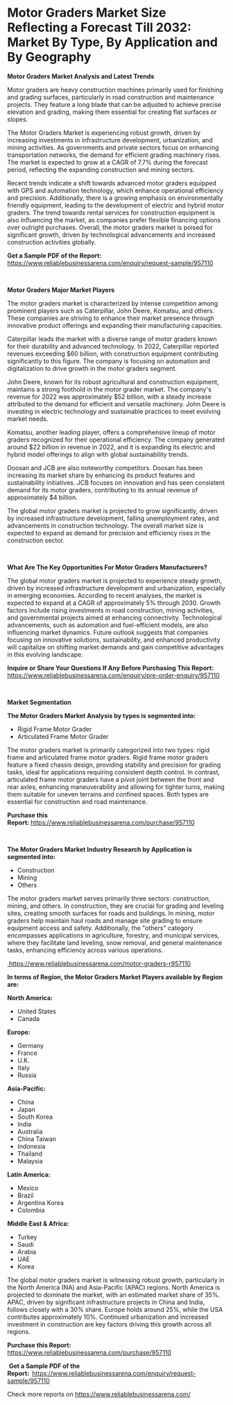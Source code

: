 <p><h1>Motor Graders Market Size Reflecting a Forecast Till 2032: Market By Type, By Application and By Geography</h1></p><p><strong>Motor Graders Market Analysis and Latest Trends</strong></p>
<p><p>Motor graders are heavy construction machines primarily used for finishing and grading surfaces, particularly in road construction and maintenance projects. They feature a long blade that can be adjusted to achieve precise elevation and grading, making them essential for creating flat surfaces or slopes.</p><p>The Motor Graders Market is experiencing robust growth, driven by increasing investments in infrastructure development, urbanization, and mining activities. As governments and private sectors focus on enhancing transportation networks, the demand for efficient grading machinery rises. The market is expected to grow at a CAGR of 7.7% during the forecast period, reflecting the expanding construction and mining sectors.</p><p>Recent trends indicate a shift towards advanced motor graders equipped with GPS and automation technology, which enhance operational efficiency and precision. Additionally, there is a growing emphasis on environmentally friendly equipment, leading to the development of electric and hybrid motor graders. The trend towards rental services for construction equipment is also influencing the market, as companies prefer flexible financing options over outright purchases. Overall, the motor graders market is poised for significant growth, driven by technological advancements and increased construction activities globally.</p></p>
<p><strong>Get a Sample PDF of the Report:&nbsp;</strong> <a href="https://www.reliablebusinessarena.com/enquiry/request-sample/957110?utm_campaign=2189&utm_medium=2&utm_source=Github&utm_content=ia&utm_term=08042025&utm_id=motor-graders">https://www.reliablebusinessarena.com/enquiry/request-sample/957110</a></p>
<p>&nbsp;</p>
<p><strong>Motor Graders Major Market Players</strong></p>
<p><p>The motor graders market is characterized by intense competition among prominent players such as Caterpillar, John Deere, Komatsu, and others. These companies are striving to enhance their market presence through innovative product offerings and expanding their manufacturing capacities.</p><p>Caterpillar leads the market with a diverse range of motor graders known for their durability and advanced technology. In 2022, Caterpillar reported revenues exceeding $60 billion, with construction equipment contributing significantly to this figure. The company is focusing on automation and digitalization to drive growth in the motor graders segment.</p><p>John Deere, known for its robust agricultural and construction equipment, maintains a strong foothold in the motor grader market. The company's revenue for 2022 was approximately $52 billion, with a steady increase attributed to the demand for efficient and versatile machinery. John Deere is investing in electric technology and sustainable practices to meet evolving market needs.</p><p>Komatsu, another leading player, offers a comprehensive lineup of motor graders recognized for their operational efficiency. The company generated around $22 billion in revenue in 2022, and it is expanding its electric and hybrid model offerings to align with global sustainability trends.</p><p>Doosan and JCB are also noteworthy competitors. Doosan has been increasing its market share by enhancing its product features and sustainability initiatives. JCB focuses on innovation and has seen consistent demand for its motor graders, contributing to its annual revenue of approximately $4 billion.</p><p>The global motor graders market is projected to grow significantly, driven by increased infrastructure development, falling unemployment rates, and advancements in construction technology. The overall market size is expected to expand as demand for precision and efficiency rises in the construction sector.</p></p>
<p>&nbsp;</p>
<p><strong>What Are The Key Opportunities For Motor Graders Manufacturers?</strong></p>
<p><p>The global motor graders market is projected to experience steady growth, driven by increased infrastructure development and urbanization, especially in emerging economies. According to recent analyses, the market is expected to expand at a CAGR of approximately 5% through 2030. Growth factors include rising investments in road construction, mining activities, and governmental projects aimed at enhancing connectivity. Technological advancements, such as automation and fuel-efficient models, are also influencing market dynamics. Future outlook suggests that companies focusing on innovative solutions, sustainability, and enhanced productivity will capitalize on shifting market demands and gain competitive advantages in this evolving landscape.</p></p>
<p><strong>Inquire or Share Your Questions If Any Before Purchasing This Report:</strong> <a href="https://www.reliablebusinessarena.com/enquiry/pre-order-enquiry/957110?utm_campaign=2189&utm_medium=2&utm_source=Github&utm_content=ia&utm_term=08042025&utm_id=motor-graders">https://www.reliablebusinessarena.com/enquiry/pre-order-enquiry/957110</a></p>
<p>&nbsp;</p>
<p><strong>Market Segmentation</strong></p>
<p><strong>The Motor Graders Market Analysis by types is segmented into:</strong></p>
<p><ul><li>Rigid Frame Motor Grader</li><li>Articulated Frame Motor Grader</li></ul></p>
<p><p>The motor graders market is primarily categorized into two types: rigid frame and articulated frame motor graders. Rigid frame motor graders feature a fixed chassis design, providing stability and precision for grading tasks, ideal for applications requiring consistent depth control. In contrast, articulated frame motor graders have a pivot joint between the front and rear axles, enhancing maneuverability and allowing for tighter turns, making them suitable for uneven terrains and confined spaces. Both types are essential for construction and road maintenance.</p></p>
<p><strong>Purchase this Report:&nbsp;</strong><a href="https://www.reliablebusinessarena.com/purchase/957110?utm_campaign=2189&utm_medium=2&utm_source=Github&utm_content=ia&utm_term=08042025&utm_id=motor-graders">https://www.reliablebusinessarena.com/purchase/957110</a></p>
<p>&nbsp;</p>
<p><strong>The Motor Graders Market Industry Research by Application is segmented into:</strong></p>
<p><ul><li>Construction</li><li>Mining</li><li>Others</li></ul></p>
<p><p>The motor graders market serves primarily three sectors: construction, mining, and others. In construction, they are crucial for grading and leveling sites, creating smooth surfaces for roads and buildings. In mining, motor graders help maintain haul roads and manage site grading to ensure equipment access and safety. Additionally, the "others" category encompasses applications in agriculture, forestry, and municipal services, where they facilitate land leveling, snow removal, and general maintenance tasks, enhancing efficiency across various operations.</p></p>
<p><a href="https://www.reliablebusinessarena.com/motor-graders-r957110?utm_campaign=2189&utm_medium=2&utm_source=Github&utm_content=ia&utm_term=08042025&utm_id=motor-graders">&nbsp;https://www.reliablebusinessarena.com/motor-graders-r957110</a></p>
<p><strong>In terms of Region, the Motor Graders Market Players available by Region are:</strong></p>
<p>
    <p> <strong> North America: </strong>
        <ul>
            <li>United States</li>
            <li>Canada</li>
        </ul>
        </p> 
    <p> <strong> Europe: </strong>
        <ul>
            <li>Germany</li>
            <li>France</li>
            <li>U.K.</li>
            <li>Italy</li>
            <li>Russia</li>
        </ul>
        </p> 
    <p> <strong> Asia-Pacific: </strong>
        <ul>
            <li>China</li>
            <li>Japan</li>
            <li>South Korea</li>
            <li>India</li>
            <li>Australia</li>
            <li>China Taiwan</li>
            <li>Indonesia</li>
            <li>Thailand</li>
            <li>Malaysia</li>
        </ul>
        </p> 
    <p> <strong> Latin America: </strong>
        <ul>
            <li>Mexico</li>
            <li>Brazil</li>
            <li>Argentina Korea</li>
            <li>Colombia</li>
        </ul>
        </p> 
    <p> <strong> Middle East & Africa: </strong>
        <ul>
            <li>Turkey</li>
            <li>Saudi</li>
            <li>Arabia</li>
            <li>UAE</li>
            <li>Korea</li>
        </ul>
    </p>
    </p>
<p><p>The global motor graders market is witnessing robust growth, particularly in the North America (NA) and Asia-Pacific (APAC) regions. North America is projected to dominate the market, with an estimated market share of 35%. APAC, driven by significant infrastructure projects in China and India, follows closely with a 30% share. Europe holds around 25%, while the USA contributes approximately 10%. Continued urbanization and increased investment in construction are key factors driving this growth across all regions.</p></p>
<p><strong>Purchase this Report: </strong><a href="https://www.reliablebusinessarena.com/purchase/957110?utm_campaign=2189&utm_medium=2&utm_source=Github&utm_content=ia&utm_term=08042025&utm_id=motor-graders">https://www.reliablebusinessarena.com/purchase/957110</a></p>
<p>&nbsp;<strong>Get a Sample PDF of the Report:&nbsp;&nbsp;</strong><a href="https://www.reliablebusinessarena.com/enquiry/request-sample/957110?utm_campaign=2189&utm_medium=2&utm_source=Github&utm_content=ia&utm_term=08042025&utm_id=motor-graders">https://www.reliablebusinessarena.com/enquiry/request-sample/957110</a></p>
<p><strong></strong></p>
<p>Check more reports on <a href="https://www.reliablebusinessarena.com/?utm_campaign=2189&utm_medium=2&utm_source=Github&utm_content=ia&utm_term=08042025&utm_id=motor-graders">https://www.reliablebusinessarena.com/</a></p>